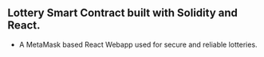 ## Lottery Smart Contract built with Solidity and React.

- A MetaMask based React Webapp used for secure and reliable lotteries.
